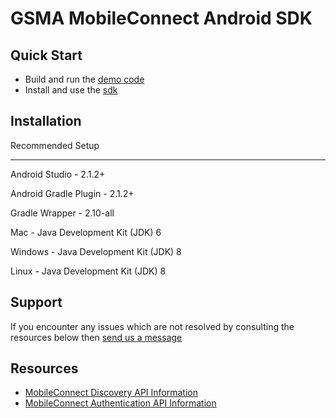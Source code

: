 # GSMA MobileConnect Android SDK

## Quick Start

- Build and run the [demo code](mobile-connect-demo/)
- Install and use the [sdk](mobile-connect-sdk//)

## Installation

Recommended Setup

-----------------

Android Studio - 2.1.2+

Android Gradle Plugin - 2.1.2+

Gradle Wrapper - 2.10-all

Mac - Java Development Kit (JDK) 6

Windows - Java Development Kit (JDK) 8

Linux - Java Development Kit (JDK) 8

## Support

If you encounter any issues which are not resolved by consulting the resources below then [send us a message](https://developer.mobileconnect.io/content/contact-us)

## Resources

- [MobileConnect Discovery API Information](https://developer.mobileconnect.io/content/discovery-api-0)
- [MobileConnect Authentication API Information](https://developer.mobileconnect.io/content/mobile-connect-api)
